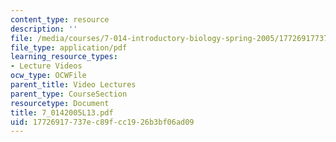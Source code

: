 ```yaml
---
content_type: resource
description: ''
file: /media/courses/7-014-introductory-biology-spring-2005/17726917737ec89fcc1926b3bf06ad09_7_0142005L13.pdf
file_type: application/pdf
learning_resource_types:
- Lecture Videos
ocw_type: OCWFile
parent_title: Video Lectures
parent_type: CourseSection
resourcetype: Document
title: 7_0142005L13.pdf
uid: 17726917-737e-c89f-cc19-26b3bf06ad09
---
```

